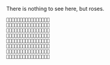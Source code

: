 There is nothing to see here, but roses. 

```
🌹🌹🌹🌹🌹🌹🌹🌹🌹🌹🌹🌹🌹🌹🌹🌹
🌹🌹🌹🌹🌹🌹🌹🌹🌹🌹🌹🌹🌹🌹🌹🌹
🌹🌹🌹🌹🌹🌹🌹🌹🌹🌹🌹🌹🌹🌹🌹🌹
🌹🌹🌹🌹🌹🌹🌹🌹🌹🌹🌹🌹🌹🌹🌹🌹
🌹🌹🌹🌹🌹🌹🌹🌹🌹🌹🌹🌹🌹🌹🌹🌹
🌹🌹🌹🌹🌹🌹🌹🌹🌹🌹🌹🌹🌹🌹🌹🌹
🌹🌹🌹🌹🌹🌹🌹🌹🌹🌹🌹🌹🌹🌹🌹🌹
🌹🌹🌹🌹🌹🌹🌹🌹🌹🌹🌹🌹🌹🌹🌹🌹
```
